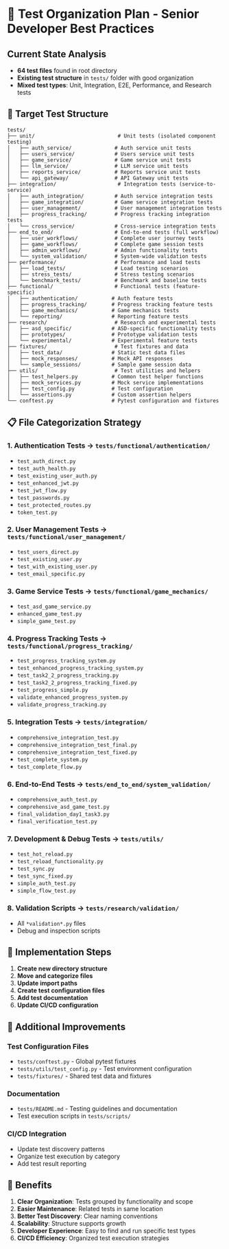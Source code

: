# 🧪 Test Organization Plan - Senior Developer Best Practices

## Current State Analysis
- **64 test files** found in root directory
- **Existing test structure** in `tests/` folder with good organization
- **Mixed test types**: Unit, Integration, E2E, Performance, and Research tests

## 📁 Target Test Structure

```
tests/
├── unit/                           # Unit tests (isolated component testing)
│   ├── auth_service/              # Auth service unit tests
│   ├── users_service/             # Users service unit tests
│   ├── game_service/              # Game service unit tests
│   ├── llm_service/               # LLM service unit tests
│   ├── reports_service/           # Reports service unit tests
│   └── api_gateway/               # API Gateway unit tests
├── integration/                    # Integration tests (service-to-service)
│   ├── auth_integration/          # Auth service integration tests
│   ├── game_integration/          # Game service integration tests
│   ├── user_management/           # User management integration tests
│   ├── progress_tracking/         # Progress tracking integration tests
│   └── cross_service/             # Cross-service integration tests
├── end_to_end/                    # End-to-end tests (full workflow)
│   ├── user_workflows/            # Complete user journey tests
│   ├── game_workflows/            # Complete game session tests
│   ├── admin_workflows/           # Admin functionality tests
│   └── system_validation/         # System-wide validation tests
├── performance/                   # Performance and load tests
│   ├── load_tests/                # Load testing scenarios
│   ├── stress_tests/              # Stress testing scenarios
│   └── benchmark_tests/           # Benchmark and baseline tests
├── functional/                    # Functional tests (feature-specific)
│   ├── authentication/           # Auth feature tests
│   ├── progress_tracking/        # Progress tracking feature tests
│   ├── game_mechanics/           # Game mechanics tests
│   └── reporting/                # Reporting feature tests
├── research/                      # Research and experimental tests
│   ├── asd_specific/             # ASD-specific functionality tests
│   ├── prototypes/               # Prototype validation tests
│   └── experimental/             # Experimental feature tests
├── fixtures/                      # Test fixtures and data
│   ├── test_data/                # Static test data files
│   ├── mock_responses/           # Mock API responses
│   └── sample_sessions/          # Sample game session data
├── utils/                         # Test utilities and helpers
│   ├── test_helpers.py           # Common test helper functions
│   ├── mock_services.py          # Mock service implementations
│   ├── test_config.py            # Test configuration
│   └── assertions.py             # Custom assertion helpers
└── conftest.py                   # Pytest configuration and fixtures
```

## 📋 File Categorization Strategy

### 1. **Authentication Tests** → `tests/functional/authentication/`
- `test_auth_direct.py`
- `test_auth_health.py`
- `test_existing_user_auth.py`
- `test_enhanced_jwt.py`
- `test_jwt_flow.py`
- `test_passwords.py`
- `test_protected_routes.py`
- `token_test.py`

### 2. **User Management Tests** → `tests/functional/user_management/`
- `test_users_direct.py`
- `test_existing_user.py`
- `test_with_existing_user.py`
- `test_email_specific.py`

### 3. **Game Service Tests** → `tests/functional/game_mechanics/`
- `test_asd_game_service.py`
- `enhanced_game_test.py`
- `simple_game_test.py`

### 4. **Progress Tracking Tests** → `tests/functional/progress_tracking/`
- `test_progress_tracking_system.py`
- `test_enhanced_progress_tracking_system.py`
- `test_task2_2_progress_tracking.py`
- `test_task2_2_progress_tracking_fixed.py`
- `test_progress_simple.py`
- `validate_enhanced_progress_system.py`
- `validate_progress_tracking.py`

### 5. **Integration Tests** → `tests/integration/`
- `comprehensive_integration_test.py`
- `comprehensive_integration_test_final.py`
- `comprehensive_integration_test_fixed.py`
- `test_complete_system.py`
- `test_complete_flow.py`

### 6. **End-to-End Tests** → `tests/end_to_end/system_validation/`
- `comprehensive_auth_test.py`
- `comprehensive_asd_game_test.py`
- `final_validation_day1_task3.py`
- `final_verification_test.py`

### 7. **Development & Debug Tests** → `tests/utils/`
- `test_hot_reload.py`
- `test_reload_functionality.py`
- `test_sync.py`
- `test_sync_fixed.py`
- `simple_auth_test.py`
- `simple_flow_test.py`

### 8. **Validation Scripts** → `tests/research/validation/`
- All `*validation*.py` files
- Debug and inspection scripts

## 🔧 Implementation Steps

1. **Create new directory structure**
2. **Move and categorize files**
3. **Update import paths**
4. **Create test configuration files**
5. **Add test documentation**
6. **Update CI/CD configuration**

## 📝 Additional Improvements

### Test Configuration Files
- `tests/conftest.py` - Global pytest fixtures
- `tests/utils/test_config.py` - Test environment configuration
- `tests/fixtures/` - Shared test data and fixtures

### Documentation
- `tests/README.md` - Testing guidelines and documentation
- Test execution scripts in `tests/scripts/`

### CI/CD Integration
- Update test discovery patterns
- Organize test execution by category
- Add test result reporting

## 🎯 Benefits

1. **Clear Organization**: Tests grouped by functionality and scope
2. **Easier Maintenance**: Related tests in same location
3. **Better Test Discovery**: Clear naming conventions
4. **Scalability**: Structure supports growth
5. **Developer Experience**: Easy to find and run specific test types
6. **CI/CD Efficiency**: Organized test execution strategies
